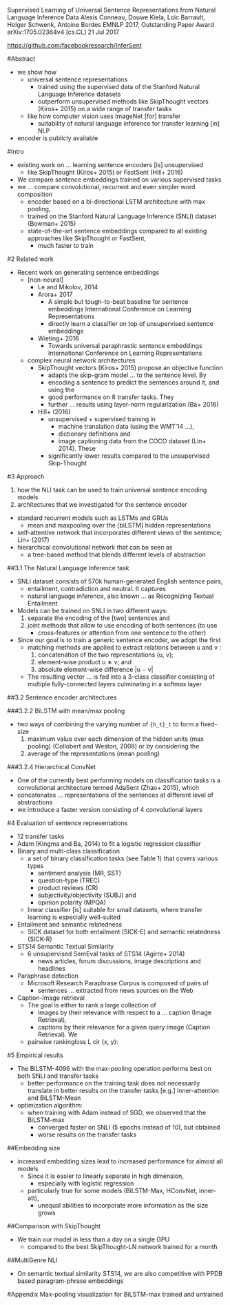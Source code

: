 Supervised Learning of Universal Sentence Representations
  from Natural Language Inference Data
Alexis Conneau, Douwe Kiela, Loı̈c Barrault, Holger Schwenk, Antoine Bordes
EMNLP 2017, Outstanding Paper Award arXiv:1705.02364v4 [cs.CL] 21 Jul 2017

https://github.com/facebookresearch/InferSent

#Abstract

* we show how
  * universal sentence representations
    * trained using the supervised data of the
      Stanford Natural Language Inference datasets
    * outperform unsupervised methods like SkipThought vectors (Kiros+ 2015)
      on a wide range of transfer tasks
  * like how computer vision uses ImageNet [for] transfer
    * suitability of natural language inference for transfer learning [in] NLP
* encoder is publicly available

#Intro

* existing work on ... learning sentence encoders [is] unsupervised
  * like SkipThought (Kiros+ 2015) or FastSent (Hill+ 2016)
* We compare sentence embeddings trained on various supervised tasks
* we ... compare convolutional, recurrent and even simpler word composition
  * encoder based on a bi-directional LSTM architecture with max pooling,
  * trained on the Stanford Natural Language Inference (SNLI) dataset
    (Bowman+ 2015)
  * state-of-the-art sentence embeddings
    compared to all existing approaches like SkipThought or FastSent,
    * much faster to train

#2 Related work

* Recent work on generating sentence embeddings
  * [non-neural]
    * Le and Mikolov, 2014
    * Arora+ 2017
      * A simple but tough-to-beat baseline for sentence embeddings
        International Conference on Learning Representations
      * directly learn a classifier on top of unsupervised sentence embeddings
    * Wieting+ 2016
      * Towards universal paraphrastic sentence embeddings
        International Conference on Learning Representations
  * complex neural network architectures
    * SkipThought vectors (Kiros+ 2015) propose an objective function
      * adapts the skip-gram model ... to the sentence level. By
      * encoding a sentence to predict the sentences around it, and using the
      * good performance on 8 transfer tasks. They
      * further ... results using layer-norm regularization (Ba+ 2016)
    * Hill+ (2016)
      * unsupervised + supervised training in
        * machine translation data (using the WMT’14 ...),
        * dictionary definitions and
        * image captioning data from the COCO dataset (Lin+ 2014). These
      * significantly lower results compared to the unsupervised Skip-Thought

#3 Approach

1. how the NLI task can be used to train universal sentence encoding models
2. architectures that we investigated for the sentence encoder
  * standard recurrent models such as LSTMs and GRUs
    * mean and maxpooling over the [biLSTM] hidden representations
  * self-attentive network that incorporates different views of the sentence;
    Lin+ (2017)
  * hierarchical convolutional network that can be seen as
    * a tree-based method that blends different levels of abstraction

##3.1 The Natural Language Inference task

* SNLI dataset consists of 570k human-generated English sentence pairs,
  * entailment, contradiction and neutral. It captures
  * natural language inference, also known ... as Recognizing Textual
    Entailment
* Models can be trained on SNLI in two different ways:
  1. separate the encoding of the [two] sentences and
  2. joint methods that allow to use encoding of both sentences (to use
     * cross-features or attention from one sentence to the other)
* Since our goal is to train a generic sentence encoder, we adopt the first
  * matching methods are applied to extract relations between u and v :
    1. concatenation of the two representations (u, v);
    1. element-wise product u ∗ v; and
    1. absolute element-wise difference |u − v|
  * The resulting vector ... is fed into a 3-class classifier consisting of
    multiple fully-connected layers culminating in a softmax layer

##3.2 Sentence encoder architectures

###3.2.2 BiLSTM with mean/max pooling

* two ways of combining the varying number of `{h_t}_t` to form a fixed-size
  1. maximum value over each dimension of the hidden units (max pooling)
     (Collobert and Weston, 2008) or by considering the
  2. average of the representations (mean pooling)

###3.2.4 Hierarchical ConvNet

* One of the currently best performing models on classification tasks is a
  convolutional architecture termed AdaSent (Zhao+ 2015), which
* concatenates ... representations of the sentences at different level
  of abstractions
* we introduce a faster version consisting of 4 convolutional layers

#4 Evaluation of sentence representations

* 12 transfer tasks
* Adam (Kingma and Ba, 2014) to fit a logistic regression classifier
* Binary and multi-class classification
  * a set of binary classification tasks (see Table 1) that covers various types
    * sentiment analysis (MR, SST)
    * question-type (TREC)
    * product reviews (CR)
    * subjectivity/objectivity (SUBJ) and
    * opinion polarity (MPQA)
  * linear classifier [is] suitable for small datasets,
    where transfer learning is especially well-suited
* Entailment and semantic relatedness
  * SICK dataset for both entailment (SICK-E) and semantic relatedness (SICK-R)
* STS14 Semantic Textual Similarity
  * 6 unsupervised SemEval tasks of STS14 (Agirre+ 2014)
    * news articles, forum discussions, image descriptions and headlines
* Paraphrase detection
  * Microsoft Research Paraphrase Corpus is composed of pairs of
    * sentences ... extracted from news sources on the Web
* Caption-Image retrieval
  * The goal is either to rank a large collection of
    * images by their relevance with respect to a ... caption (Image Retrieval),
    * captions by their relevance for a given query image (Caption Retrieval). We
  * pairwise rankingloss L cir (x, y):

#5 Empirical results

* The BiLSTM-4096 with the max-pooling operation performs best
  on both SNLI and transfer tasks
  * better performance on the training task does not necessarily translate in
    better results on the transfer tasks [e.g.] inner-attention and BiLSTM-Mean
* optimization algorithm:
  * when training with Adam instead of SGD, we observed that the BiLSTM-max
    * converged faster on SNLI (5 epochs instead of 10), but obtained
    * worse results on the transfer tasks

##Embedding size

* increased embedding sizes lead to increased performance for almost all models
  * Since it is easier to linearly separate in high dimension,
    * especially with logistic regression
  * particularly true for some models (BiLSTM-Max, HConvNet, inner-att), 
    *  unequal abilities to incorporate more information as the size grows

##Comparison with SkipThought

* We train our model in less than a day on a single GPU
  * compared to the best SkipThought-LN network trained for a month

##MultiGenre NLI

* On semantic textual similarity STS14, we are also competitive with PPDB based
  paragram-phrase embeddings

#Appendix Max-pooling visualization for BiLSTM-max trained and untrained
